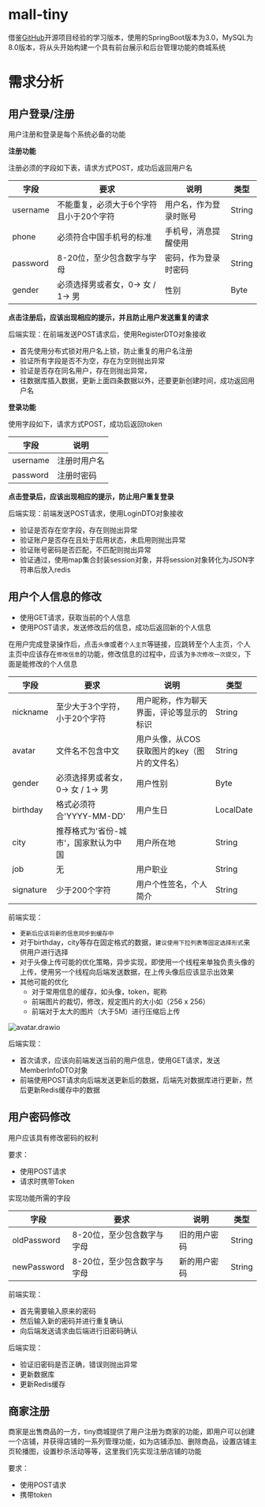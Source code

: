 # mall-tiny

借鉴[GitHub](https://github.com/macrozheng/mall)开源项目经验的学习版本，使用的SpringBoot版本为3.0，MySQL为8.0版本，将从头开始构建一个具有前台展示和后台管理功能的商城系统



# 需求分析

## 用户登录/注册

用户注册和登录是每个系统必备的功能

**注册功能**

注册必须的字段如下表，请求方式POST，成功后返回用户名

| 字段     | 要求                                    | 说明                   | 类型   |
| -------- | --------------------------------------- | ---------------------- | ------ |
| username | 不能重复，必须大于6个字符且小于20个字符 | 用户名，作为登录时账号 | String |
| phone    | 必须符合中国手机号的标准                | 手机号，消息提醒使用   | String |
| password | 8-20位，至少包含数字与字母              | 密码，作为登录时密码   | String |
| gender   | 必须选择男或者女，0-> 女 / 1-> 男       | 性别                   | Byte   |

**点击注册后，应该出现相应的提示，并且防止用户发送重复的请求**

后端实现：在前端发送POST请求后，使用RegisterDTO对象接收

+ 首先使用分布式锁对用户名上锁，防止重复的用户名注册
+ 验证所有字段是否不为空，存在为空则抛出异常
+ 验证是否存在同名用户，存在则抛出异常，
+ 往数据库插入数据，更新上面四条数据以外，还要更新创建时间，成功返回用户名



**登录功能**

使用字段如下，请求方式POST，成功后返回token

| 字段     | 说明         |
| -------- | ------------ |
| username | 注册时用户名 |
| password | 注册时密码   |

**点击登录后，应该出现相应的提示，防止用户重复登录**

后端实现：前端发送POST请求，使用LoginDTO对象接收

+ 验证是否存在空字段，存在则抛出异常
+ 验证账户是否存在且处于启用状态，未启用则抛出异常
+ 验证账号密码是否匹配，不匹配则抛出异常
+ 验证通过，使用map集合封装session对象，并将session对象转化为JSON字符串后放入redis



## 用户个人信息的修改

+ 使用GET请求，获取当前的个人信息
+ 使用POST请求，发送修改后的信息，成功后返回新的个人信息

在用户完成登录操作后，点击`头像`或者`个人主页`等链接，应跳转至个人主页，个人主页中应该存在`修改信息`的功能，修改信息的过程中，应该为`多次修改一次提交`，下面是能修改的个人信息

| 字段      | 要求                                  | 说明                                         | 类型      |
| --------- | ------------------------------------- | -------------------------------------------- | --------- |
| nickname  | 至少大于3个字符，小于20个字符         | 用户昵称，作为聊天界面，评论等显示的标识     | String    |
| avatar    | 文件名不包含中文                      | 用户头像，从COS获取图片的key（图片的文件名） | String    |
| gender    | 必须选择男或者女，0-> 女 / 1-> 男     | 用户性别                                     | Byte      |
| birthday  | 格式必须符合'YYYY-MM-DD'              | 用户生日                                     | LocalDate |
| city      | 推荐格式为'省份-城市'，国家默认为中国 | 用户所在地                                   | String    |
| job       | 无                                    | 用户职业                                     | String    |
| signature | 少于200个字符                         | 用户个性签名，个人简介                       | String    |

前端实现：

+ `更新后应该将新的信息同步到缓存中`
+ 对于birthday，city等存在固定格式的数据，`建议使用下拉列表等固定选择形式`来供用户进行选择
+ 对于头像上传可能的优化策略，异步实现，即使用一个线程来单独负责头像的上传，使用另一个线程向后端发送数据，在上传头像后应该显示出效果
+ 其他可能的优化
    + 对于常用信息的缓存，如头像，token，昵称
    + 前端图片的裁切，修改，规定图片的大小如（256 x 256）
    + 前端对于太大的图片（大于5M）进行压缩后上传

![avatar.drawio](https://cdn.jsdelivr.net/gh/Aurora0201/ImageStore@main/img/upgit_20230421_1682059422.png)

后端实现：

+ 首次请求，应该向前端发送当前的用户信息，使用GET请求，发送MemberInfoDTO对象
+ 前端使用POST请求向后端发送更新后的数据，后端先对数据库进行更新，然后更新Redis缓存中的数据



## 用户密码修改

用户应该具有修改密码的权利

要求：

+ 使用POST请求
+ 请求时携带Token

实现功能所需的字段

| 字段        | 要求                       | 说明         | 类型   |
| ----------- | -------------------------- | ------------ | ------ |
| oldPassword | 8-20位，至少包含数字与字母 | 旧的用户密码 | String |
| newPassword | 8-20位，至少包含数字与字母 | 新的用户密码 | String |

前端实现：

+ 首先需要输入原来的密码
+ 然后输入新的密码并进行重复确认
+ 向后端发送请求由后端进行旧密码确认

后端实现：

+ 验证旧密码是否正确，错误则抛出异常
+ 更新数据库
+ 更新Redis缓存



## 商家注册

商家是出售商品的一方，tiny商城提供了用户注册为商家的功能，即用户可以创建一个店铺，并获得店铺的一系列管理功能，如为店铺添加、删除商品，设置店铺主页轮播图，设置秒杀活动等等，这里我们先实现注册店铺的功能

要求：

+ 使用POST请求
+ 携带token

